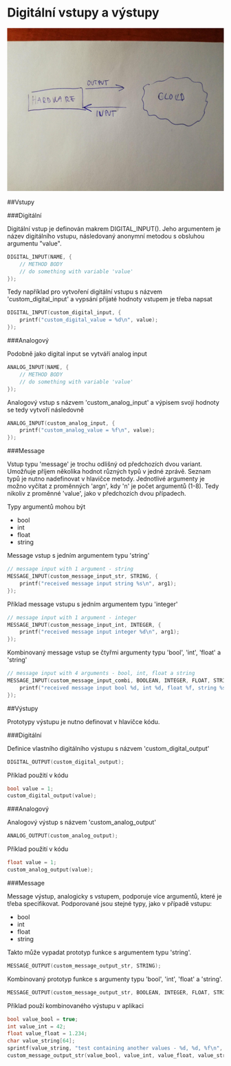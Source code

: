 # Digitální vstupy a výstupy 

![](/assets/input_output.jpg)

##Vstupy

###Digitální

Digitální vstup je definován makrem DIGITAL_INPUT(). Jeho argumentem je název digitálního vstupu, následovaný anonymní metodou s obsluhou argumentu "value".

```cpp
DIGITAL_INPUT(NAME, {
	// METHOD BODY
	// do something with variable 'value'
});
```

Tedy například pro vytvoření digitální vstupu s názvem 'custom_digital_input' a vypsání přijaté hodnoty vstupem je třeba napsat

```cpp
DIGITAL_INPUT(custom_digital_input, {
	printf("custom_digital_value = %d\n", value);
});
```

###Analogový

Podobně jako digital input se vytváří analog input
```cpp
ANALOG_INPUT(NAME, {
	// METHOD BODY
	// do something with variable 'value'
});
```

Analogový vstup s názvem 'custom_analog_input' a výpisem svojí hodnoty se tedy vytvoří následovně

```cpp
ANALOG_INPUT(custom_analog_input, {
	printf("custom_analog_value = %f\n", value);
});
```

###Message

Vstup typu 'message' je trochu odlišný od předchozích dvou variant. Umožňuje příjem několika hodnot různých typů v jedné zprávě. Seznam typů je nutno nadefinovat v hlavičce metody. Jednotlivé argumenty je možno vyčítat z proměnných 'argn', kdy 'n' je počet argumentů (1-8). Tedy nikoliv z proměnné 'value', jako v předchozích dvou případech.

Typy argumentů mohou být

- bool
- int
- float
- string

Message vstup s jedním argumentem typu 'string'
```cpp
// message input with 1 argument - string
MESSAGE_INPUT(custom_message_input_str, STRING, {
	printf("received message input string %s\n", arg1);
});
```

Příklad message vstupu s jedním argumentem typu 'integer'
```cpp
// message input with 1 argument - integer
MESSAGE_INPUT(custom_message_input_int, INTEGER, {
	printf("received message input integer %d\n", arg1);
});
```

Kombinovaný message vstup se čtyřmi argumenty typu 'bool', 'int', 'float' a 'string'
```cpp
// message input with 4 arguments - bool, int, float a string
MESSAGE_INPUT(custom_message_input_combi, BOOLEAN, INTEGER, FLOAT, STRING {
	printf("received message input bool %d, int %d, float %f, string %s\n", arg1, arg2, arg3, arg4);
});
```

##Výstupy

Prototypy výstupu je nutno definovat v hlavičce kódu.

###Digitální

Definice vlastního digitálního výstupu s názvem 'custom_digital_output'

```cpp
DIGITAL_OUTPUT(custom_digital_output);
```

Příklad použití v kódu

```cpp
bool value = 1;
custom_digital_output(value);
```

###Analogový

Analogový výstup s názvem 'custom_analog_output'
```cpp
ANALOG_OUTPUT(custom_analog_output);
```

Příklad použití v kódu

```cpp
float value = 1;
custom_analog_output(value);
```

###Message

Message výstup, analogicky s vstupem, podporuje více argumentů, které je třeba specifikovat. Podporované jsou stejné typy, jako v případě vstupu:

- bool
- int
- float
- string

Takto může vypadat prototyp funkce s argumentem typu 'string'.
```cpp
MESSAGE_OUTPUT(custom_message_output_str, STRING);
```

Kombinovaný prototyp funkce s argumenty typu 'bool', 'int', 'float' a 'string'.
```cpp
MESSAGE_OUTPUT(custom_message_output_str, BOOLEAN, INTEGER, FLOAT, STRING);
```

Příklad použí kombinovaného výstupu v aplikaci
```cpp
bool value_bool = true;
int value_int = 42;
float value_float = 1.234;
char value_string[64];
sprintf(value_string, "test containing another values - %d, %d, %f\n", value_bool, value_int, value_float);
custom_message_output_str(value_bool, value_int, value_float, value_string);
```












